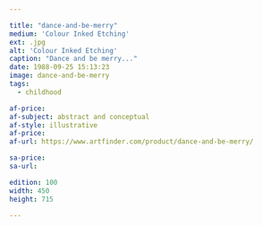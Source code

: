 ```yaml
---

title: "dance-and-be-merry"
medium: 'Colour Inked Etching'
ext: .jpg
alt: 'Colour Inked Etching'
caption: "Dance and be merry..."
date: 1988-09-25 15:13:23
image: dance-and-be-merry
tags:
  - childhood

af-price:
af-subject: abstract and conceptual
af-style: illustrative
af-price:
af-url: https://www.artfinder.com/product/dance-and-be-merry/

sa-price:
sa-url:

edition: 100
width: 450
height: 715

---
```

